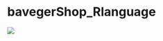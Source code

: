 # bavegerShop_Rlanguage

<img src="https://github.com/Troy0718/bavegerShop_Rlanguage/blob/main/專題海報.png">

